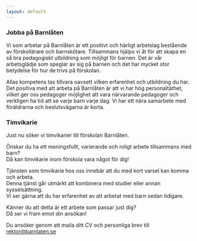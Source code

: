 ```yaml
---
layout: default	
---
```

### Jobba på Barnlåten

Vi som arbetar på Barnlåten är ett positivt och härligt arbetslag bestående av
förskollärare och barnskötare. Tillsammans hjälps vi åt för att skapa en så bra
pedagogiskt utbildning som möjligt för barnen. Det är vår arbetsglädje som speglar
av sig på barnen och det har mycket stor betydelse för hur de trivs på förskolan.

Allas kompetens tas tillvara oavsett vilken erfarenhet och utbildning du har.
Det positiva med att arbeta på Barnlåten är att vi har hög personaltäthet,
vilket ger oss pedagoger möjlighet att vara närvarande pedagoger 
och verkligen ha tid att se varje barn varje dag.
Vi har ett nära samarbete med föräldrarna och beslutsvägarna är korta.

### Timvikarie

Just nu söker vi timvikarier till förskolan Barnlåten. 

Önskar du ha ett meningsfullt, varierande och roligt arbete tillsammans med barn?  
Då kan timvikarie inom förskola vara något för dig!

Tjänsten som timvikarie hos oss innebär att du med kort varsel kan komma och arbeta.  
Denna tjänst går utmärkt att kombinera med studier eller annan sysselsättning.  
Vi ser gärna att du har erfarenhet av att arbetat med barn sedan tidigare. 

Känner du att detta är ett arbete som passar just dig?  
Då ser vi fram emot din ansökan!

Du ansöker genom att maila ditt CV och personliga brev till [rektor@barnlaten.se](mailto:rektor@barnlaten.se)
